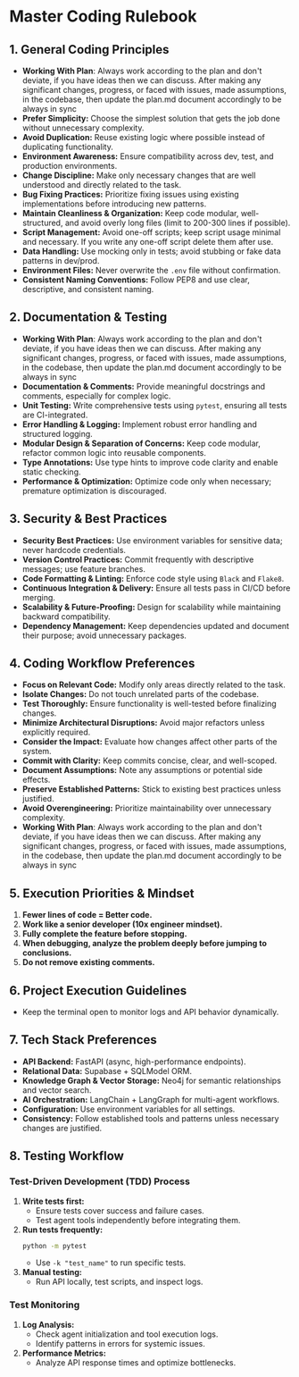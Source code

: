 # Master Coding Rulebook

## 1. General Coding Principles

- **Working With Plan**: Always work according to the plan and don't deviate, if you have ideas then we can discuss. After making any significant changes, progress, or faced with issues, made assumptions, in the codebase, then update the plan.md document accordingly to be always in sync
- **Prefer Simplicity:** Choose the simplest solution that gets the job done without unnecessary complexity.
- **Avoid Duplication:** Reuse existing logic where possible instead of duplicating functionality.
- **Environment Awareness:** Ensure compatibility across dev, test, and production environments.
- **Change Discipline:** Make only necessary changes that are well understood and directly related to the task.
- **Bug Fixing Practices:** Prioritize fixing issues using existing implementations before introducing new patterns.
- **Maintain Cleanliness & Organization:** Keep code modular, well-structured, and avoid overly long files (limit to 200-300 lines if possible).
- **Script Management:** Avoid one-off scripts; keep script usage minimal and necessary. If you write any one-off script delete them after use.
- **Data Handling:** Use mocking only in tests; avoid stubbing or fake data patterns in dev/prod.
- **Environment Files:** Never overwrite the `.env` file without confirmation.
- **Consistent Naming Conventions:** Follow PEP8 and use clear, descriptive, and consistent naming.

## 2. Documentation & Testing

- **Working With Plan**: Always work according to the plan and don't deviate, if you have ideas then we can discuss. After making any significant changes, progress, or faced with issues, made assumptions, in the codebase, then update the plan.md document accordingly to be always in sync
- **Documentation & Comments:** Provide meaningful docstrings and comments, especially for complex logic.
- **Unit Testing:** Write comprehensive tests using `pytest`, ensuring all tests are CI-integrated.
- **Error Handling & Logging:** Implement robust error handling and structured logging.
- **Modular Design & Separation of Concerns:** Keep code modular, refactor common logic into reusable components.
- **Type Annotations:** Use type hints to improve code clarity and enable static checking.
- **Performance & Optimization:** Optimize code only when necessary; premature optimization is discouraged.

## 3. Security & Best Practices

- **Security Best Practices:** Use environment variables for sensitive data; never hardcode credentials.
- **Version Control Practices:** Commit frequently with descriptive messages; use feature branches.
- **Code Formatting & Linting:** Enforce code style using `Black` and `Flake8`.
- **Continuous Integration & Delivery:** Ensure all tests pass in CI/CD before merging.
- **Scalability & Future-Proofing:** Design for scalability while maintaining backward compatibility.
- **Dependency Management:** Keep dependencies updated and document their purpose; avoid unnecessary packages.

## 4. Coding Workflow Preferences

- **Focus on Relevant Code:** Modify only areas directly related to the task.
- **Isolate Changes:** Do not touch unrelated parts of the codebase.
- **Test Thoroughly:** Ensure functionality is well-tested before finalizing changes.
- **Minimize Architectural Disruptions:** Avoid major refactors unless explicitly required.
- **Consider the Impact:** Evaluate how changes affect other parts of the system.
- **Commit with Clarity:** Keep commits concise, clear, and well-scoped.
- **Document Assumptions:** Note any assumptions or potential side effects.
- **Preserve Established Patterns:** Stick to existing best practices unless justified.
- **Avoid Overengineering:** Prioritize maintainability over unnecessary complexity.
- **Working With Plan**: Always work according to the plan and don't deviate, if you have ideas then we can discuss. After making any significant changes, progress, or faced with issues, made assumptions, in the codebase, then update the plan.md document accordingly to be always in sync

## 5. Execution Priorities & Mindset

1. **Fewer lines of code = Better code.**
2. **Work like a senior developer (10x engineer mindset).**
3. **Fully complete the feature before stopping.**
4. **When debugging, analyze the problem deeply before jumping to conclusions.**
5. **Do not remove existing comments.**

## 6. Project Execution Guidelines

- Keep the terminal open to monitor logs and API behavior dynamically.

## 7. Tech Stack Preferences

- **API Backend:** FastAPI (async, high-performance endpoints).
- **Relational Data:** Supabase + SQLModel ORM.
- **Knowledge Graph & Vector Storage:** Neo4j for semantic relationships and vector search.
- **AI Orchestration:** LangChain + LangGraph for multi-agent workflows.
- **Configuration:** Use environment variables for all settings.
- **Consistency:** Follow established tools and patterns unless necessary changes are justified.

## 8. Testing Workflow

### Test-Driven Development (TDD) Process

1. **Write tests first:**
   - Ensure tests cover success and failure cases.
   - Test agent tools independently before integrating them.
2. **Run tests frequently:**
   ```sh
   python -m pytest
   ```
   - Use `-k "test_name"` to run specific tests.
3. **Manual testing:**
   - Run API locally, test scripts, and inspect logs.

### Test Monitoring

1. **Log Analysis:**
   - Check agent initialization and tool execution logs.
   - Identify patterns in errors for systemic issues.
2. **Performance Metrics:**
   - Analyze API response times and optimize bottlenecks.
